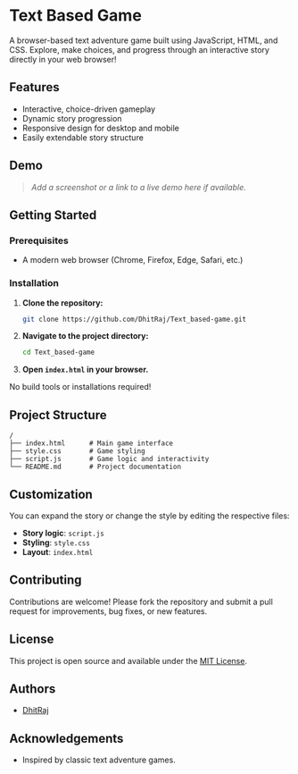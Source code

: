 # Text Based Game

A browser-based text adventure game built using JavaScript, HTML, and CSS. Explore, make choices, and progress through an interactive story directly in your web browser!

## Features

- Interactive, choice-driven gameplay
- Dynamic story progression
- Responsive design for desktop and mobile
- Easily extendable story structure

## Demo

> _Add a screenshot or a link to a live demo here if available._

## Getting Started

### Prerequisites

- A modern web browser (Chrome, Firefox, Edge, Safari, etc.)

### Installation

1. **Clone the repository:**
   ```bash
   git clone https://github.com/DhitRaj/Text_based-game.git
   ```
2. **Navigate to the project directory:**
   ```bash
   cd Text_based-game
   ```
3. **Open `index.html` in your browser.**

No build tools or installations required!

## Project Structure

```text
/
├── index.html      # Main game interface
├── style.css       # Game styling
├── script.js       # Game logic and interactivity
└── README.md       # Project documentation
```

## Customization

You can expand the story or change the style by editing the respective files:

- **Story logic**: `script.js`
- **Styling**: `style.css`
- **Layout**: `index.html`

## Contributing

Contributions are welcome! Please fork the repository and submit a pull request for improvements, bug fixes, or new features.

## License

This project is open source and available under the [MIT License](LICENSE).

## Authors

- [DhitRaj](https://github.com/DhitRaj)

## Acknowledgements

- Inspired by classic text adventure games.
